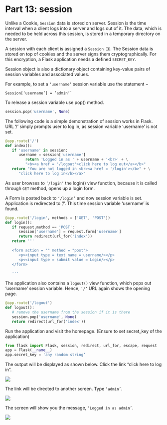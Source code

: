 # Part 13: session

Unlike a Cookie, `Session` data is stored on server. Session is the time interval when a client logs into a server and logs out of it. The data, which is needed to be held across this session, is stored in a temporary directory on the server.

A session with each client is assigned a `Session ID`. The Session data is stored on top of cookies and the server signs them cryptographically. For this encryption, a Flask application needs a defined `SECRET_KEY`.

Session object is also a dictionary object containing key-value pairs of session variables and associated values.

For example, to set a `‘username’` session variable use the statement −
```
Session[‘username’] = ’admin’`
```
To release a session variable use pop() method.
```python
session.pop('username', None)
```

The following code is a simple demonstration of session works in Flask. URL ‘/’ simply prompts user to log in, as session variable ‘username’ is not set.

```python
@app.route('/')
def index():
   if 'username' in session:
      username = session['username']
         return 'Logged in as ' + username + '<br>' + \
         "<b><a href = '/logout'>click here to log out</a></b>"
   return "You are not logged in <br><a href = '/login'></b>" + \
      "click here to log in</b></a>"
```
As user browses to `‘/login’` the login() view function, because it is called through `GET` method, opens up a login form.

A Form is posted back to `‘/login’` and now session variable is set. Application is redirected to ‘/’. This time session variable ‘username’ is found.
```python
@app.route('/login', methods = ['GET', 'POST'])
def login():
   if request.method == 'POST':
      session['username'] = request.form['username']
      return redirect(url_for('index'))
   return '''
	
   <form action = "" method = "post">
      <p><input type = text name = username/></p>
      <p<<input type = submit value = Login/></p>
   </form>
	
   '''
```
The application also contains a `logout()` view function, which pops out ‘username’ session variable. Hence, `‘/’` URL again shows the opening page.
```python
@app.route('/logout')
def logout():
   # remove the username from the session if it is there
   session.pop('username', None)
   return redirect(url_for('index'))
```
Run the application and visit the homepage. (Ensure to set secret_key of the application)
```python
from flask import Flask, session, redirect, url_for, escape, request
app = Flask(__name__)
app.secret_key = 'any random string’
```
The output will be displayed as shown below. Click the link “click here to log in”.

<img src = https://www.tutorialspoint.com/flask/images/login_page_using_session.jpg>

The link will be directed to another screen. Type `‘admin’`.

<img src = https://www.tutorialspoint.com/flask/images/another_login_screen.jpg>

The screen will show you the message, `‘Logged in as admin’`.

<img src = https://www.tutorialspoint.com/flask/images/logged_in_as_admin.jpg>
